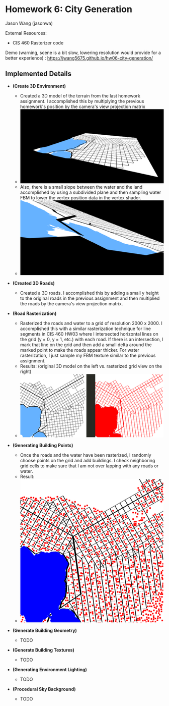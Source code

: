 # Homework 6: City Generation

Jason Wang (jasonwa)

External Resources: 
- CIS 460 Rasterizer code

Demo (warning, scene is a bit slow, lowering resolution would provide for a better experience) : https://jwang5675.github.io/hw06-city-generation/

## Implemented Details

- __(Create 3D Environment)__
  - Created a 3D model of the terrain from the last homework assignment. I accomplished this by multiplying the previous homework's position by the camera's view projection matrix
  - ![](images/3dmap.png)
  - Also, there is a small slope between the water and the land accomplished by using a subdivided plane and then sampling water FBM to lower the vertex position data in the vertex shader.
  - ![](images/smoothtransition.png)

- __(Created 3D Roads)__
  - Created a 3D roads. I accomplished this by adding a small y height to the original roads in the previous assignment and then multiplied the roads by the camera's view projection matrix.

- __(Road Rasterization)__
  - Rasterized the roads and water to a grid of resolution 2000 x 2000. I accomplished this with a similar rasterization technique for line segments in CIS 460 HW03 where I intersected horizontal lines on the grid (y = 0, y = 1, etc.) with each road. If there is an intersection, I mark that line on the grid and then add a small delta around the marked point to make the roads appear thicker. For water rasterization, I just sample my FBM texture similar to the previous assignment.
  - Results: (original 3D model on the left vs. rasterized grid view on the right)
  - ![](images/raster.png)

- __(Generating Building Points)__
  - Once the roads and the water have been rasterized, I randomly choose points on the grid and add buildings. I check neighboring grid cells to make sure that I am not over lapping with any roads or water.
  - Result:
  - ![](images/buildingplacement.png)

- __(Generate Building Geometry)__
  - TODO

- __(Generate Building Textures)__
  - TODO

- __(Generating Environment Lighting)__
  - TODO

- __(Procedural Sky Background)__
  - TODO
